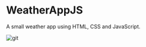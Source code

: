# WeatherAppJS
A small weather app using HTML, CSS and JavaScript.

![git](https://user-images.githubusercontent.com/126046385/221123489-5515c931-43fc-4845-bf90-122f564f04b2.png)
